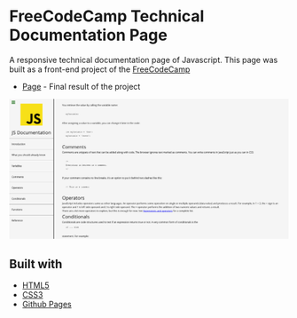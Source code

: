 # FreeCodeCamp Technical Documentation Page

A responsive technical documentation page of Javascript. This page was built as a front-end project of the [FreeCodeCamp](https://www.freecodecamp.org/learn/responsive-web-design/responsive-web-design-projects/build-a-technical-documentation-page)

- [Page](https://norwyx.github.io/fcc-technical-documentation-page/) - Final result of the project

![Technical Documentation Page](images/final-results.png)




## Built with
- [HTML5](https://developer.mozilla.org/es/docs/HTML/HTML5)
- [CSS3](https://developer.mozilla.org/es/docs/Web/CSS/CSS3)
- [Github Pages](https://pages.github.com/)
